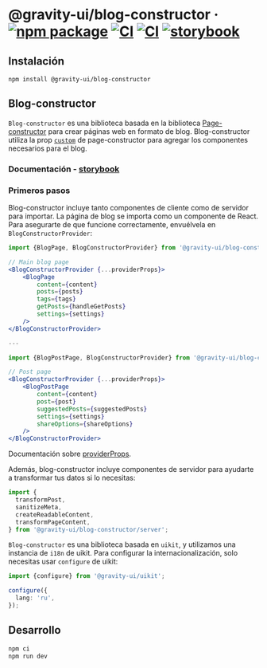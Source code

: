 # @gravity-ui/blog-constructor &middot; [![npm package](https://img.shields.io/npm/v/@gravity-ui/blog-constructor)](https://www.npmjs.com/package/@gravity-ui/blog-constructor) [![CI](https://img.shields.io/github/actions/workflow/status/gravity-ui/blog-constructor/ci.yml?branch=main&label=CI)](https://github.com/gravity-ui/blog-constructor/actions/workflows/ci.yml?query=branch:main) [![CI](https://img.shields.io/github/actions/workflow/status/gravity-ui/blog-constructor/release.yml?branch=main&label=Release)](https://github.com/gravity-ui/blog-constructor/actions/workflows/release.yml?query=branch:main) [![storybook](https://img.shields.io/badge/Storybook-deployed-ff4685)](https://preview.gravity-ui.com/blog-constructor/)

## Instalación

```shell
npm install @gravity-ui/blog-constructor
```

## Blog-constructor

`Blog-constructor` es una biblioteca basada en la biblioteca [Page-constructor](https://github.com/gravity-ui/page-constructor) para crear páginas web en formato de blog. Blog-constructor utiliza la prop [`custom`](https://github.com/gravity-ui/page-constructor#custom-blocks) de page-constructor para agregar los componentes necesarios para el blog.

### Documentación - [storybook](https://preview.gravity-ui.com/blog-constructor/)

### Primeros pasos

Blog-constructor incluye tanto componentes de cliente como de servidor para importar. La página de blog se importa como un componente de React. Para asegurarte de que funcione correctamente, envuélvela en `BlogConstructorProvider`:

```jsx
import {BlogPage, BlogConstructorProvider} from '@gravity-ui/blog-constructor';

// Main blog page
<BlogConstructorProvider {...providerProps}>
    <BlogPage
        content={content}
        posts={posts}
        tags={tags}
        getPosts={handleGetPosts}
        settings={settings}
    />
</BlogConstructorProvider>

---

import {BlogPostPage, BlogConstructorProvider} from '@gravity-ui/blog-constructor';

// Post page
<BlogConstructorProvider {...providerProps}>
    <BlogPostPage
        content={content}
        post={post}
        suggestedPosts={suggestedPosts}
        settings={settings}
        shareOptions={shareOptions}
    />
</BlogConstructorProvider>

```

Documentación sobre [providerProps](./src/constructor/README.md).

Además, blog-constructor incluye componentes de servidor para ayudarte a transformar tus datos si lo necesitas:

```jsx
import {
  transformPost,
  sanitizeMeta,
  createReadableContent,
  transformPageContent,
} from '@gravity-ui/blog-constructor/server';
```

`Blog-constructor` es una biblioteca basada en `uikit`, y utilizamos una instancia de `i18n` de uikit. Para configurar la internacionalización, solo necesitas usar `configure` de uikit:

```typescript
import {configure} from '@gravity-ui/uikit';

configure({
  lang: 'ru',
});
```

## Desarrollo

```bash
npm ci
npm run dev
```